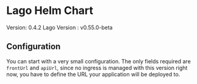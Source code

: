 # Lago Helm Chart

Version: 0.4.2
Lago Version : v0.55.0-beta

## Configuration

You can start with a very small configuration.
The only fields required are `frontUrl` and `apiUrl`, since no ingress is managed with this version right now, you have to define the URL your application will be deployed to.



